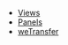 

* [Views](https://www.drupal.org/project/views)
* [Panels](https://www.drupal.org/project/panels)
* [weTransfer](https://www.wetransfer.org/project/panels)